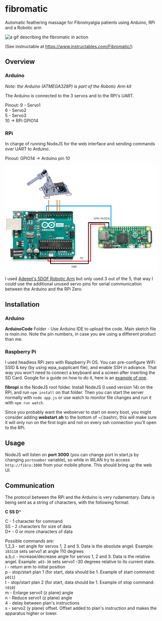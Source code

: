 # fibromatic
Automatic feathering massage for Fibromyalgia patients using Arduino, RPi and a Robotic arm 

![a gif describing the fibromatic in action](https://media0.giphy.com/media/61T89gKzCf5UDsnZFe/giphy.gif)

(See instructable at https://www.instructables.com/Fibromatic/)

## Overview

### Arduino

*Note: the Arduino (ATMEGA328P) is part of the Robotic Arm kit*

The Arduino is connected to the 3 servos and to the RPi's UART. 

Pinout:
9 - Servo1  
6 - Servo2  
5 - Servo3  
10 -> RPi GPIO14  

### RPi 

In charge of running NodeJS for the web interface and sending commands over UART to Arduino. 

Pinout:
GPIO14 -> Arduino pin 10

![connections overview](https://github.com/omeriko9/fibromatic/blob/main/connections_diagram.png)

I used [Adeept's 5DOF Robotic Arm](https://www.adeept.com/adeept-arduino-compatible-diy-5-dof-robotic-arm-kit-for-arduino-uno-r3-steam-robot-arm-kit-with-arduino-and-processing-code_p0118_s0031.html) but only used 3 out of the 5, that way I could use the additional unused servo pins for serial communication between the Arduino and the RPi Zero.

## Installation

### Arduino 
 
**ArduinoCode** Folder - Use Arduino IDE to upload the code. Main sketch file is *main.ino*.
Note the pin numbers, in case you are using a different product than me.

### Raspberry Pi

I used headless RPi zero with Raspberry Pi OS. 
You can pre-configure WiFi SSID & key (by using wpa_supplicant file), and enable SSH in advance. That way you won't need to connect a keyboard and a screen after inserting the SD Card. Google for a guide on how to do it, here is an [example of one](https://core-electronics.com.au/tutorials/raspberry-pi-zerow-headless-wifi-setup.html).

**fibropi** is the NodeJS root folder. 
Install NodeJS (I used version 14) on the RPi, and run `npm install` on that folder.
Then you can start the server normally with `node app.js` or use watch to monitor file changes and run it with `npm run watch`.

Since you probably want the webserver to start on every boot, you might consider adding **webstart.sh** to the bottom of ~/.bashrc, this will make sure it will only run on the first login and not on every ssh connection you'll open to the RPi.

## Usage

NodeJS will listen on **port 3000** (you can change port in start.js by changing `portnumber` variable), so while in WLAN try to access `http://fibro:3000` from your mobile phone. This should bring up the web UI.

## Communication

The protocol between the RPi and the Arduino is very rudamentary. Data is being sent as a string of characters, with the following format:

**C SS D***

C  - 1 character for command  
SS - 2 characters for size of data  
D* - 0 or more characters of data  

Possible commands are:  
1,2,3 - set angle for servos 1, 2 and 3. Data is the absolute angel. Example: `103110` sets servo1 at angle 110 degrees  
a,b,c - increase/decrease angle for servos 1, 2 and 3. Data is the relative angel. Example: `a03-30` sets servo1 -30 degrees relative to its current state.  
i     - return arm to initial position   
p     - stop/start plan 1 (for start, data should be 1. Example of start command: `p011`)  
t     - stop/start plan 2 (for start, data should be 1. Example of stop command: `t010`)  
m     - Enlarge servo1 (z plane) angle  
n     - Reduce servo1 (z plane) angle  
4     - delay between plan's instructions  
s     - servo2 (y plane) offset. Offset added to plan's instruction and makes the apparatus higher or lower.  







